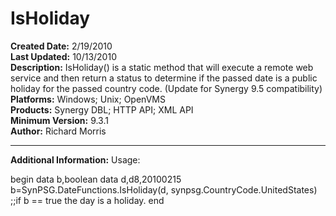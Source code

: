 # IsHoliday<br />
**Created Date:** 2/19/2010<br />
**Last Updated:** 10/13/2010<br />
**Description:** IsHoliday() is a static method that will execute a remote web service and then return a status to determine if the passed date is a public holiday for the passed country code. (Update for Synergy 9.5 compatibility)<br />
**Platforms:** Windows; Unix; OpenVMS<br />
**Products:** Synergy DBL; HTTP API; XML API<br />
**Minimum Version:** 9.3.1<br />
**Author:** Richard Morris
<hr>

**Additional Information:**
Usage:

begin
data b,boolean
data d,d8,20100215
b=SynPSG.DateFunctions.IsHoliday(d, synpsg.CountryCode.UnitedStates)
;;if b == true the day is a holiday.
end
